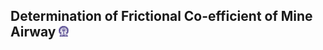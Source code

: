 ## Determination of Frictional Co-efficient of Mine Airway <img src="images/iitkgp.png" width="3%" />
